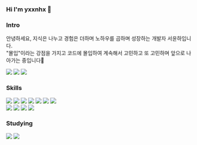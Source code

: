 ### Hi I'm yxxnhx 👋

### Intro
<p>안녕하세요, 지식은 나누고 경험은 더하며 노하우를 곱하며 성장하는 개발자 서윤하입니다.
<br />"몰입"이라는 강점을 가지고 코드에 몰입하여 계속해서 고민하고 또 고민하며 앞으로 나아가는 중입니다💪</p>

<a href="https://www.notion.so/yxxhx-9307f725a72f490384ccf7521c3defe7" target="_blank">
<img src="https://img.shields.io/badge/Notion-000000?style=flat-square&logo=Notion&logoColor=white"/></a>
<a href="https://velog.io/@yxxnhx" target="_blank">
<img src="https://img.shields.io/badge/Velog-20C997?style=flat-square&logo=Velog&logoColor=white"/></a>
<a href="mailto:tjdbsgk514@gmail.com" target="_blank">
<img src="https://img.shields.io/badge/Gmail-C71610?style=flat-square&logo=Gmail&logoColor=white"/></a>

### Skills
<div>
  <img src="https://img.shields.io/badge/HTML5-E34F26?style=flat-square&logo=HTML5&logoColor=white"/>
  <img src="https://img.shields.io/badge/CSS3-1572B6?style=flat-square&logo=CSS3&logoColor=white"/>
  <img src="https://img.shields.io/badge/JavaScript-F7DF1E?style=flat-square&logo=JavaScript&logoColor=white"/>
  <img src="https://img.shields.io/badge/React-1DAFB?style=flat-square&logo=React&logoColor=white"/>
  <img src="https://img.shields.io/badge/Redux-764ABC?style=flat-square&logo=Redux&logoColor=white"/>
  <img src="https://img.shields.io/badge/styled-components-DB7093?style=flat-square&logo=styled-components&logoColor=white"/>
  <img src="https://img.shields.io/badge/Sass-CC6699?style=flat-square&logo=Sass&logoColor=white"/>
</div>
<div>
  <img src="https://img.shields.io/badge/Adobe Photoshop-31A8FF?style=flat-square&logo=Adobe Photoshop&logoColor=white"/>
    <img src="https://img.shields.io/badge/Adobe Illustrator-FF9A00?style=flat-square&logo=Adobe Illustrator&logoColor=white"/>
    <img src="https://img.shields.io/badge/Adobe XD-FF61F6?style=flat-square&logo=Adobe XD&logoColor=white"/>
    <img src="https://img.shields.io/badge/Figma-F24E1E?style=flat-square&logo=Figma&logoColor=white"/>
</div>

### Studying
<div>
  <img src="https://img.shields.io/badge/TypeScript-3178C6?style=flat-square&logo=TypeScript&logoColor=white"/>
  <img src="https://img.shields.io/badge/Next.js-black?style=flat-square&logo=Next.js&logoColor=white"/>
</div>
<br />


<!--
**yxxnhx/yxxnhx** is a ✨ _special_ ✨ repository because its `README.md` (this file) appears on your GitHub profile.

Here are some ideas to get you started:

- 🔭 I’m currently working on ...
- 🌱 I’m currently learning ...
- 👯 I’m looking to collaborate on ...
- 🤔 I’m looking for help with ...
- 💬 Ask me about ...
- 📫 How to reach me: ...
- 😄 Pronouns: ...
- ⚡ Fun fact: ...
-->
